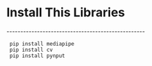 <h1>Install This Libraries</h1>
--------------------------------------------------

     pip install mediapipe
     pip install cv
     pip install pynput

